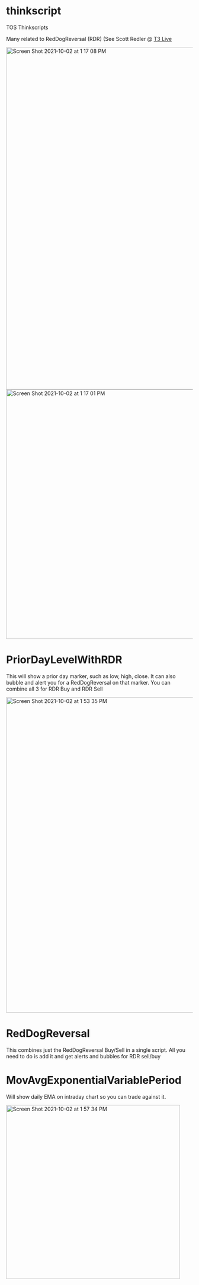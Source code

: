 # thinkscript

TOS Thinkscripts

Many related to RedDogReversal (RDR)  (See Scott Redler @ [T3 Live](http://www.t3live.com)

<img width="923" alt="Screen Shot 2021-10-02 at 1 17 08 PM" src="https://user-images.githubusercontent.com/708959/135728062-6aad7cbe-f1c2-4809-afb1-324a778dbd41.png">

<img width="673" alt="Screen Shot 2021-10-02 at 1 17 01 PM" src="https://user-images.githubusercontent.com/708959/135728074-68d796f4-481a-4fe8-b165-c86679edf2df.png">

# PriorDayLevelWithRDR

This will show a prior day marker, such as low, high, close.   It can also bubble and alert you for a RedDogReversal on that marker.  You can combine all 3 for RDR Buy and RDR Sell

<img width="851" alt="Screen Shot 2021-10-02 at 1 53 35 PM" src="https://user-images.githubusercontent.com/708959/135728927-32a8bb1e-2999-43db-ba63-be30ce2b42d8.png">

# RedDogReversal

This combines just the RedDogReversal Buy/Sell in a single script.  All you need to do is add it and get alerts and bubbles for RDR sell/buy

# MovAvgExponentialVariablePeriod

Will show daily EMA on intraday chart so you can trade against it.

<img width="469" alt="Screen Shot 2021-10-02 at 1 57 34 PM" src="https://user-images.githubusercontent.com/708959/135729013-70d7c879-c34e-47c3-975a-55c7b03f01e9.png">
